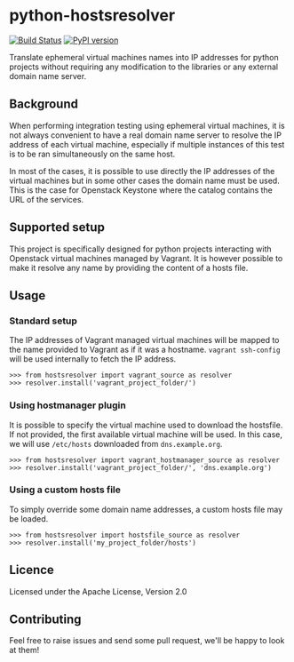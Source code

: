 python-hostsresolver
====================
[![Build Status](https://travis-ci.org/internap/python-hostsresolver.svg?branch=master)](https://travis-ci.org/internap/python-hostsresolver)
[![PyPI version](https://badge.fury.io/py/python-hostsresolver.svg)](http://badge.fury.io/py/python-hostsresolver)

Translate ephemeral virtual machines names into IP addresses for python
projects without requiring any modification to the libraries or any
external domain name server. 

Background
----------

When performing integration testing using ephemeral virtual machines,
it is not always convenient to have a real domain name server to
resolve the IP address of each virtual machine, especially if multiple
instances of this test is to be ran simultaneously on the same host.

In most of the cases, it is possible to use directly the IP addresses
of the virtual machines but in some other cases the domain name must
be used.  This is the case for Openstack Keystone where the catalog
contains the URL of the services.

Supported setup
---------------

This project is specifically designed for python projects interacting
with Openstack virtual machines managed by Vagrant.  It is however
possible to make it resolve any name by providing the content of a
hosts file.

Usage
-----

### Standard setup ###

The IP addresses of Vagrant managed virtual machines will be mapped to
the name provided to Vagrant as if it was a hostname.
`vagrant ssh-config` will be used internally to fetch the IP address.

    >>> from hostsresolver import vagrant_source as resolver
    >>> resolver.install('vagrant_project_folder/')


### Using hostmanager plugin ###

It is possible to specify the virtual machine used to download the
hostsfile.  If not provided, the first available virtual machine will
be used.  In this case, we will use `/etc/hosts` downloaded from
`dns.example.org`.

    >>> from hostsresolver import vagrant_hostmanager_source as resolver
    >>> resolver.install('vagrant_project_folder/', 'dns.example.org')

### Using a custom hosts file ###

To simply override some domain name addresses, a custom hosts file may
be loaded.

    >>> from hostsresolver import hostsfile_source as resolver
    >>> resolver.install('my_project_folder/hosts')

Licence
-------

Licensed under the Apache License, Version 2.0

Contributing
------------

Feel free to raise issues and send some pull request, we'll be happy to
look at them!
